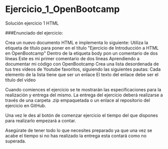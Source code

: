 # Ejercicio_1_OpenBootcamp
Solución ejercicio 1 HTML


###Enunciado del ejercicio:

Crea un nuevo documento HTML e implementa lo siguiente:
Utiliza la etiqueta de título para poner en el título "Ejercicio de Introducción a HTML en OpenBootcamp"
Dentro de la etiqueta body pon un comentario de dos líneas
Este es mi primer comentario de dos líneas
Aprendiendo a documentar mi código con OpenBootcamp
Crea una lista desordenada de tus tres vídeos de Youtube favoritos, siguiendo las siguientes pautas:
Cada elemento de la lista tiene que ser un enlace
El texto del enlace debe ser el título del vídeo


Cuando comiences el ejercicio se te mostrarán las especificaciones para la realización y entrega del mismo. La entrega del ejercicio deberá realizarse a través de una carpeta .zip empaquetada o un enlace al repositorio del ejercicio en GitHub.


Una vez le des al botón de comenzar ejercicio el tiempo del que dispones para realizarlo empezará a contar.


Asegúrate de tener todo lo que necesites preparado ya que una vez se acabe el tiempo si no has realizado la entrega esta contará como no superada.